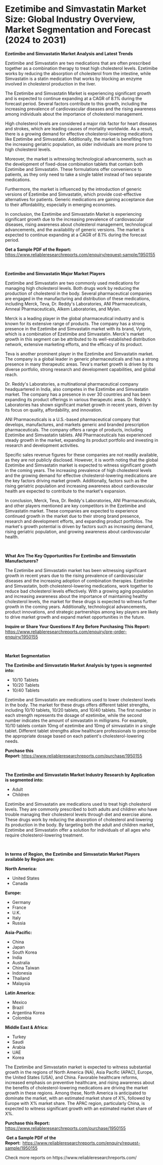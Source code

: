 <p><h1>Ezetimibe and Simvastatin Market Size: Global Industry Overview, Market Segmentation and Forecast (2024 to 2031)</h1></p><p><strong>Ezetimibe and Simvastatin Market Analysis and Latest Trends</strong></p>
<p><p>Ezetimibe and Simvastatin are two medications that are often prescribed together as a combination therapy to treat high cholesterol levels. Ezetimibe works by reducing the absorption of cholesterol from the intestine, while Simvastatin is a statin medication that works by blocking an enzyme involved in cholesterol production in the liver.</p><p>The Ezetimibe and Simvastatin Market is experiencing significant growth and is expected to continue expanding at a CAGR of 8.1% during the forecast period. Several factors contribute to this growth, including the increasing prevalence of cardiovascular diseases and the rising awareness among individuals about the importance of cholesterol management.</p><p>High cholesterol levels are considered a major risk factor for heart diseases and strokes, which are leading causes of mortality worldwide. As a result, there is a growing demand for effective cholesterol-lowering medications like Ezetimibe and Simvastatin. Additionally, the market is benefiting from the increasing geriatric population, as older individuals are more prone to high cholesterol levels.</p><p>Moreover, the market is witnessing technological advancements, such as the development of fixed-dose combination tablets that contain both Ezetimibe and Simvastatin. These formulations offer convenience to patients, as they only need to take a single tablet instead of two separate medications.</p><p>Furthermore, the market is influenced by the introduction of generic versions of Ezetimibe and Simvastatin, which provide cost-effective alternatives for patients. Generic medications are gaining acceptance due to their affordability, especially in emerging economies.</p><p>In conclusion, the Ezetimibe and Simvastatin Market is experiencing significant growth due to the increasing prevalence of cardiovascular diseases, rising awareness about cholesterol management, technological advancements, and the availability of generic versions. The market is expected to continue expanding at a CAGR of 8.1% during the forecast period.</p></p>
<p><strong>Get a Sample PDF of the Report:&nbsp;</strong> <a href="https://www.reliableresearchreports.com/enquiry/request-sample/1950155">https://www.reliableresearchreports.com/enquiry/request-sample/1950155</a></p>
<p>&nbsp;</p>
<p><strong>Ezetimibe and Simvastatin Major Market Players</strong></p>
<p><p>Ezetimibe and Simvastatin are two commonly used medications for managing high cholesterol levels. Both drugs work by reducing the production of cholesterol in the body. Several pharmaceutical companies are engaged in the manufacturing and distribution of these medications, including Merck, Teva, Dr. Reddy's Laboratories, ANI Pharmaceuticals, Amneal Pharmaceuticals, Alkem Laboratories, and Mylan.</p><p>Merck is a leading player in the global pharmaceutical industry and is known for its extensive range of products. The company has a strong presence in the Ezetimibe and Simvastatin market with its brand, Vytorin, which is a combination of Ezetimibe and Simvastatin. Merck's market growth in this segment can be attributed to its well-established distribution network, extensive marketing efforts, and the efficacy of its product.</p><p>Teva is another prominent player in the Ezetimibe and Simvastatin market. The company is a global leader in generic pharmaceuticals and has a strong presence in many therapeutic areas. Teva's market growth is driven by its diverse portfolio, strong research and development capabilities, and global reach.</p><p>Dr. Reddy's Laboratories, a multinational pharmaceutical company headquartered in India, also competes in the Ezetimibe and Simvastatin market. The company has a presence in over 30 countries and has been expanding its product offerings in various therapeutic areas. Dr. Reddy's Laboratories has shown significant market growth in recent years, driven by its focus on quality, affordability, and innovation.</p><p>ANI Pharmaceuticals is a U.S.-based pharmaceutical company that develops, manufactures, and markets generic and branded prescription pharmaceuticals. The company offers a range of products, including Ezetimibe and Simvastatin tablets. ANI Pharmaceuticals has experienced steady growth in the market, expanding its product portfolio and investing in research and development activities.</p><p>Specific sales revenue figures for these companies are not readily available, as they are not publicly disclosed. However, it is worth noting that the global Ezetimibe and Simvastatin market is expected to witness significant growth in the coming years. The increasing prevalence of high cholesterol levels and the growing demand for effective cholesterol-lowering medications are the key factors driving market growth. Additionally, factors such as the rising geriatric population and increasing awareness about cardiovascular health are expected to contribute to the market's expansion.</p><p>In conclusion, Merck, Teva, Dr. Reddy's Laboratories, ANI Pharmaceuticals, and other players mentioned are key competitors in the Ezetimibe and Simvastatin market. These companies are expected to experience continued growth in the market due to their strong brand presence, research and development efforts, and expanding product portfolios. The market's growth potential is driven by factors such as increasing demand, rising geriatric population, and growing awareness about cardiovascular health.</p></p>
<p>&nbsp;</p>
<p><strong>What Are The Key Opportunities For Ezetimibe and Simvastatin Manufacturers?</strong></p>
<p><p>The Ezetimibe and Simvastatin market has been witnessing significant growth in recent years due to the rising prevalence of cardiovascular diseases and the increasing adoption of combination therapies. Ezetimibe and Simvastatin, both cholesterol-lowering medications, work together to reduce bad cholesterol levels effectively. With a growing aging population and increasing awareness about the importance of maintaining healthy cholesterol levels, the market for these drugs is expected to witness further growth in the coming years. Additionally, technological advancements, product innovations, and strategic partnerships among key players are likely to drive market growth and expand market opportunities in the future.</p></p>
<p><strong>Inquire or Share Your Questions If Any Before Purchasing This Report:</strong> <a href="https://www.reliableresearchreports.com/enquiry/pre-order-enquiry/1950155">https://www.reliableresearchreports.com/enquiry/pre-order-enquiry/1950155</a></p>
<p>&nbsp;</p>
<p><strong>Market Segmentation</strong></p>
<p><strong>The Ezetimibe and Simvastatin Market Analysis by types is segmented into:</strong></p>
<p><ul><li>10/10 Tablets</li><li>10/20 Tablets</li><li>10/40 Tablets</li></ul></p>
<p><p>Ezetimibe and Simvastatin are medications used to lower cholesterol levels in the body. The market for these drugs offers different tablet strengths, including 10/10 tablets, 10/20 tablets, and 10/40 tablets. The first number in each strength represents the dosage of ezetimibe, while the second number indicates the amount of simvastatin in milligrams. For example, 10/10 tablets contain 10mg of ezetimibe and 10mg of simvastatin in a single tablet. Different tablet strengths allow healthcare professionals to prescribe the appropriate dosage based on each patient's cholesterol-lowering needs.</p></p>
<p><strong>Purchase this Report:&nbsp;</strong><a href="https://www.reliableresearchreports.com/purchase/1950155">https://www.reliableresearchreports.com/purchase/1950155</a></p>
<p>&nbsp;</p>
<p><strong>The Ezetimibe and Simvastatin Market Industry Research by Application is segmented into:</strong></p>
<p><ul><li>Adult</li><li>Children</li></ul></p>
<p><p>Ezetimibe and Simvastatin are medications used to treat high cholesterol levels. They are commonly prescribed to both adults and children who have trouble managing their cholesterol levels through diet and exercise alone. These drugs work by reducing the absorption of cholesterol and lowering its production in the body. By targeting both the adult and children market, Ezetimibe and Simvastatin offer a solution for individuals of all ages who require cholesterol-lowering treatment.</p></p>
<p>&nbsp;</p>
<p><strong>In terms of Region, the Ezetimibe and Simvastatin Market Players available by Region are:</strong></p>
<p>
    <p> <strong> North America: </strong>
        <ul>
            <li>United States</li>
            <li>Canada</li>
        </ul>
        </p> 
    <p> <strong> Europe: </strong>
        <ul>
            <li>Germany</li>
            <li>France</li>
            <li>U.K.</li>
            <li>Italy</li>
            <li>Russia</li>
        </ul>
        </p> 
    <p> <strong> Asia-Pacific: </strong>
        <ul>
            <li>China</li>
            <li>Japan</li>
            <li>South Korea</li>
            <li>India</li>
            <li>Australia</li>
            <li>China Taiwan</li>
            <li>Indonesia</li>
            <li>Thailand</li>
            <li>Malaysia</li>
        </ul>
        </p> 
    <p> <strong> Latin America: </strong>
        <ul>
            <li>Mexico</li>
            <li>Brazil</li>
            <li>Argentina Korea</li>
            <li>Colombia</li>
        </ul>
        </p> 
    <p> <strong> Middle East & Africa: </strong>
        <ul>
            <li>Turkey</li>
            <li>Saudi</li>
            <li>Arabia</li>
            <li>UAE</li>
            <li>Korea</li>
        </ul>
    </p>
    </p>
<p><p>The Ezetimibe and Simvastatin market is expected to witness substantial growth in the regions of North America (NA), Asia Pacific (APAC), Europe, the United States (USA), and China. Favorable healthcare reforms, increased emphasis on preventive healthcare, and rising awareness about the benefits of cholesterol-lowering medications are driving the market growth in these regions. Among these, North America is anticipated to dominate the market, with an estimated market share of X%, followed by Europe with X% market share. The APAC region, particularly China, is expected to witness significant growth with an estimated market share of X%.</p></p>
<p><strong>Purchase this Report: </strong><a href="https://www.reliableresearchreports.com/purchase/1950155">https://www.reliableresearchreports.com/purchase/1950155</a></p>
<p>&nbsp;<strong>Get a Sample PDF of the Report:&nbsp;&nbsp;</strong><a href="https://www.reliableresearchreports.com/enquiry/request-sample/1950155">https://www.reliableresearchreports.com/enquiry/request-sample/1950155</a></p>
<p><strong></strong></p>
<p>Check more reports on https://www.reliableresearchreports.com/</p>